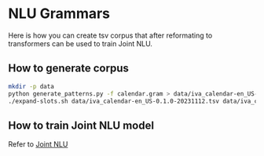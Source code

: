 # NLU Grammars

Here is how you can create tsv corpus that after reformating to transformers can be used to train Joint NLU.

## How to generate corpus

```bash
mkdir -p data
python generate_patterns.py -f calendar.gram > data/iva_calendar-en_US-0.1.0-20231112.tsv
./expand-slots.sh data/iva_calendar-en_US-0.1.0-20231112.tsv data/iva_calendar-corpora-en_US-0.1.0-20231112.tsv true true
```

## How to train Joint NLU model
Refer to [Joint NLU](https://github.com/cartesinus/joint_nlu)
